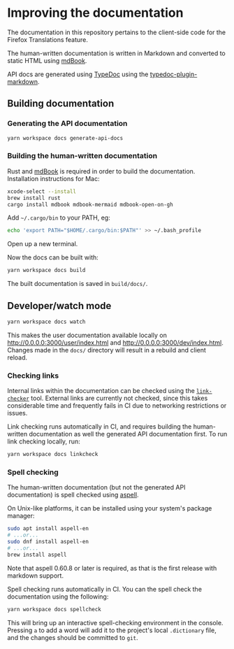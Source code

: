 # Improving the documentation

The documentation in this repository pertains to the client-side code for the Firefox Translations feature.

The human-written documentation is written in Markdown and converted to static HTML using [mdBook](https://rust-lang.github.io/mdBook/).

API docs are generated using [TypeDoc](https://typedoc.org/) using the [typedoc-plugin-markdown](https://www.npmjs.com/package/typedoc-plugin-markdown).

## Building documentation

### Generating the API documentation

```sh
yarn workspace docs generate-api-docs
```

### Building the human-written documentation

Rust and [mdBook](https://rust-lang.github.io/mdBook/) is required in order to build the documentation. Installation instructions for Mac:

```sh
xcode-select --install
brew install rust
cargo install mdbook mdbook-mermaid mdbook-open-on-gh
```

Add `~/.cargo/bin` to your PATH, eg:

```sh
echo 'export PATH="$HOME/.cargo/bin:$PATH"' >> ~/.bash_profile
```

Open up a new terminal.

Now the docs can be built with:

```sh
yarn workspace docs build
```

The built documentation is saved in `build/docs/`.

## Developer/watch mode

```sh
yarn workspace docs watch
```

This makes the user documentation available locally on http://0.0.0.0:3000/user/index.html and http://0.0.0.0:3000/dev/index.html. Changes made in the `docs/` directory will result in a rebuild and client reload.

### Checking links

Internal links within the documentation can be checked using the [`link-checker`](https://www.npmjs.com/package/link-checker) tool.
External links are currently not checked, since this takes considerable time and frequently fails in CI due to networking restrictions or issues.

Link checking runs automatically in CI, and requires building the human-written documentation as well the generated API documentation first. To run link checking locally, run:

```sh
yarn workspace docs linkcheck
```

### Spell checking

The human-written documentation (but not the generated API documentation) is spell checked using [aspell](http://aspell.net/).

On Unix-like platforms, it can be installed using your system's package manager:

```sh
sudo apt install aspell-en
# ...or...
sudo dnf install aspell-en
# ...or...
brew install aspell
```

Note that aspell 0.60.8 or later is required, as that is the first release with markdown support.

Spell checking runs automatically in CI. You can the spell check the documentation using the following:

```sh
yarn workspace docs spellcheck
```

This will bring up an interactive spell-checking environment in the console.
Pressing `a` to add a word will add it to the project's local `.dictionary` file, and the changes should be committed to `git`.
